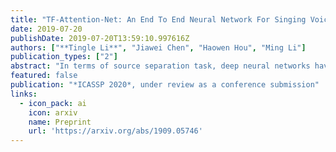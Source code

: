 ```yaml
---
title: "TF-Attention-Net: An End To End Neural Network For Singing Voice Separation"
date: 2019-07-20
publishDate: 2019-07-20T13:59:10.997616Z
authors: ["**Tingle Li**", "Jiawei Chen", "Haowen Hou", "Ming Li"]
publication_types: ["2"]
abstract: "In terms of source separation task, deep neural networks have two major approaches: one approach is modeling in the spectrogram domain, and the other approach is modeling in the waveform domain. Most of the previous papers use CNNs or LSTMs. However, due to the high sampling rate of audio, whether it is LSTMs with long-distance dependent or CNNs with sliding windows, it is still difficult to extract long-term input context. In this case, we propose an end-to-end network: Time-Frequency Attention Net (TF-Attention-Net), to study the ability of the attention mechanism in the source separation task. First, we introduce the Slice Attention, which can extract the acoustic features of temporal and frequency scales under different channels. Besides, the attention mechanism can be parallel calculated, while LSTMs cannot, because of its time-dependent property. Meanwhile, the receptive field of the attention mechanism is larger than the CNNs, which means that we can use shallower layers to extract longer distance dependence. Experiments indicate that our proposed TF-Attention-Net outperforms both the spectrogram-based U-Net and the waveform-based Wave-U-Net baselines."
featured: false
publication: "*ICASSP 2020*, under review as a conference submission"
links:
  - icon_pack: ai
    icon: arxiv
    name: Preprint
    url: 'https://arxiv.org/abs/1909.05746'
---
```


